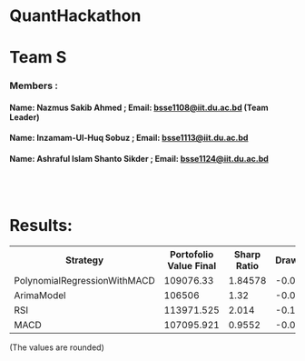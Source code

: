 # QuantHackathon

# Team S
### Members : 
#### Name: Nazmus Sakib Ahmed  ;  Email: bsse1108@iit.du.ac.bd  (Team Leader)
#### Name: Inzamam-Ul-Huq Sobuz ;  Email: bsse1113@iit.du.ac.bd
#### Name: Ashraful Islam Shanto Sikder  ;  Email: bsse1124@iit.du.ac.bd

<br>
<br>
<h1> Results: </h1>

<table>
<tr> <th> Strategy </th> <th> Portofolio Value Final </th> <th> Sharp Ratio </th> <th> Drawdown </th></tr>
<tr><td>PolynomialRegressionWithMACD</td><td>109076.33</td><td>1.84578</td><td>-0.0236</td></tr>
<tr><td>ArimaModel</td><td>106506</td><td>1.32</td><td>-0.0745</td></tr>
<tr><td>RSI</td><td>113971.525</td><td>2.014</td><td>-0.1347</td></tr>
<tr><td>MACD</td><td>107095.921</td><td>0.9552</td><td>-0.0476</td></tr>
</table>

(The values are rounded)
